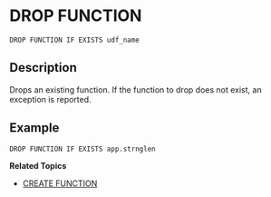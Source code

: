 # DROP FUNCTION

```pre
DROP FUNCTION IF EXISTS udf_name
```

## Description
Drops an existing function. If the function to drop does not exist, an exception is reported.

## Example
```pre
DROP FUNCTION IF EXISTS app.strnglen
```

**Related Topics**

* [CREATE FUNCTION](create-function.md)
